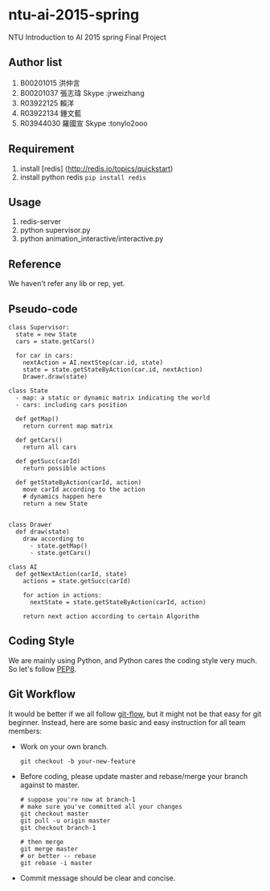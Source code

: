 # ntu-ai-2015-spring
NTU Introduction to AI 2015 spring Final Project

## Author list

1. B00201015 洪仲言
2. B00201037 張志瑋     Skype :jrweizhang
3. R03922125 賴洋
4. R03922134 鍾文藍
5. R03944030 羅國宣     Skype :tonylo2ooo

## Requirement

1. install [redis] (http://redis.io/topics/quickstart)
2. install python redis `pip install redis`

## Usage

1. redis-server
2. python supervisor.py
3. python animation_interactive/interactive.py

## Reference
We haven't refer any lib or rep, yet.

## Pseudo-code

```
class Supervisor:
  state = new State
  cars = state.getCars()

  for car in cars:
    nextAction = AI.nextStep(car.id, state)
    state = state.getStateByAction(car.id, nextAction)
    Drawer.draw(state)

class State
  - map: a static or dynamic matrix indicating the world
  - cars: including cars position

  def getMap()
    return current map matrix

  def getCars()
    return all cars

  def getSucc(carId)
    return possible actions

  def getStateByAction(carId, action)
    move carId according to the action
    # dynamics happen here
    return a new State


class Drawer
  def draw(state)
    draw according to
      - state.getMap()
      - state.getCars()

class AI
  def getNextAction(carId, state)
    actions = state.getSucc(carId)

    for action in actions:
      nextState = state.getStateByAction(carId, action)

    return next action according to certain Algorithm

```

## Coding Style

We are mainly using Python, and Python cares the coding style very much. So
let's follow [PEP8](https://www.python.org/dev/peps/pep-0008/).

## Git Workflow

It would be better if we all follow [git-flow](http://nvie.com/posts/a-successful-git-branching-model/), but it might not be that easy for git beginner.
Instead, here are some basic and easy instruction for all team members:

- Work on your own branch.
  ```
  git checkout -b your-new-feature
  ```
- Before coding, please update master and rebase/merge your branch against to
  master.
  ```
  # suppose you're now at branch-1
  # make sure you've committed all your changes
  git checkout master
  git pull -u origin master
  git checkout branch-1

  # then merge
  git merge master
  # or better -- rebase
  git rebase -i master
  ```
- Commit message should be clear and concise.


